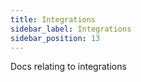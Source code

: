 ```yaml
---
title: Integrations
sidebar_label: Integrations
sidebar_position: 13
---
```

Docs relating to integrations